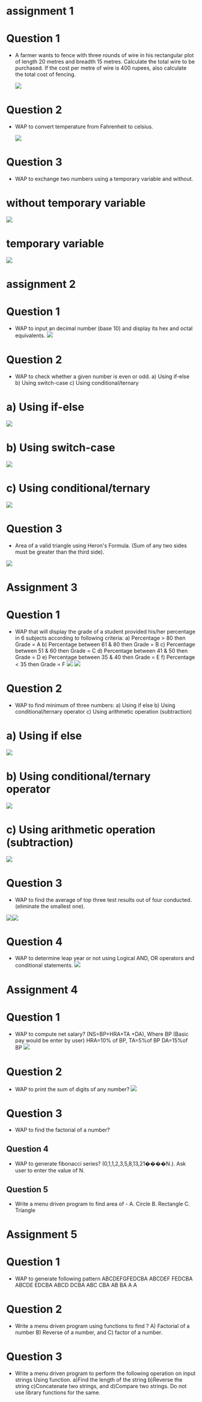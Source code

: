 # assignment 1

# Question 1
* A farmer wants to fence with three rounds of wire in his rectangular plot of length 20 metres and breadth 15 metres. Calculate the total wire to be purchased. If the cost per metre of wire is 400 rupees, also calculate the total cost of fencing.

  ![ ](https://raw.githubusercontent.com/ShuBhamg0sain/c-assignment-coding/main/Lab%20assignment%201/IMG_20201220_181502.jpg)



# Question 2
* WAP to convert temperature from Fahrenheit to celsius.

  ![ ](https://raw.githubusercontent.com/ShuBhamg0sain/c-assignment-coding/main/Lab%20assignment%201/IMG_20201220_181428.jpg)




# Question 3
* WAP to exchange two numbers using a temporary variable and without.

# without temporary variable

  ![ ](https://raw.githubusercontent.com/ShuBhamg0sain/c-lab-assignment/main/Lab%20assignment%201/Screenshot_20201225_094840.jpg)

# temporary variable

  ![ ](https://raw.githubusercontent.com/ShuBhamg0sain/c-assignment-coding/main/Lab%20assignment%201/IMG_20201220_181529.jpg)




# assignment 2

# Question 1

* WAP to input an decimal number (base 10) and display its hex and octal equivalents.
![ ](https://raw.githubusercontent.com/ShuBhamg0sain/c-lab-assignment/main/Lab%20assignment%202/IMG_20201228_094236.jpg)





# Question 2

* WAP to check whether a given number is even or odd.
	a) Using if-else
	b) Using switch-case
	c) Using conditional/ternary
# a) Using if-else 
![ ](https://raw.githubusercontent.com/ShuBhamg0sain/c-assignment-coding/main/Lab%20assignment%202/Screenshot_20201220_192113.jpg)


# b) Using switch-case

![ ](https://raw.githubusercontent.com/ShuBhamg0sain/c-------------------lab------------------assignment/main/Lab%20assignment%202/IMG_20201228_200445.jpg)

# c) Using conditional/ternary
![ ](https://raw.githubusercontent.com/ShuBhamg0sain/c-------------------lab------------------assignment/main/Lab%20assignment%202/Screenshot_20201228_210745.jpg)


# Question 3


* Area of a valid triangle using Heron's Formula. (Sum of any two sides must be greater than the third side).

![ ](https://raw.githubusercontent.com/ShuBhamg0sain/c-lab-assignment/main/Lab%20assignment%202/Screenshot_20201221_004152.jpg)



# Assignment 3

# Question 1



* WAP that will display the grade of a student provided his/her percentage in 6 subjects according to following criteria:
	a) Percentage > 80 then Grade = A
	b) Percentage between 61 & 80 then Grade = B
	c) Percentage between 51 & 60 then Grade = C
	d) Percentage between 41 & 50 then Grade = D
	e) Percentage between 35 & 40 then Grade = E
	f) Percentage < 35 then Grade = F
![ ](https://raw.githubusercontent.com/ShuBhamg0sain/c-assignment-coding/main/Lab%20assignment%203/IMG_20201220_212434.jpg) ![ ](https://raw.githubusercontent.com/ShuBhamg0sain/c-assignment-coding/main/Lab%20assignment%203/IMG_20201220_212506.jpg)


# Question 2

* WAP to find minimum of three numbers:
	a) Using if else
	b) Using conditional/ternary operator
	c) Using arithmetic operation (subtraction)
# a) Using if else
![ ](https://raw.githubusercontent.com/ShuBhamg0sain/c-------------------lab------------------assignment/main/Lab%20assignment%203/IMG_20201228_205008.jpg)


# b) Using conditional/ternary operator
![ ](https://raw.githubusercontent.com/ShuBhamg0sain/c-------------------lab------------------assignment/main/Lab%20assignment%203/IMG_20201229_085123.jpg)


# c) Using arithmetic operation (subtraction)
![ ](https://raw.githubusercontent.com/ShuBhamg0sain/c-------------------lab------------------assignment/main/Lab%20assignment%203/Screenshot_20201229_123947.jpg)

# Question 3

* WAP to find the average of top three test results out of four conducted. (eliminate the smallest one).

![ ](https://raw.githubusercontent.com/ShuBhamg0sain/c-assignment-coding/main/Lab%20assignment%203/IMG_20201221_000040.jpg)![ ](https://raw.githubusercontent.com/ShuBhamg0sain/c-assignment-coding/main/Lab%20assignment%203/IMG_20201221_000125.jpg)




# Question 4

* WAP to determine leap year or not using Logical AND, OR operators and conditional statements.
![ ](https://raw.githubusercontent.com/ShuBhamg0sain/c-assignment-coding/main/Lab%20assignment%203/Screenshot_20201221_001310.jpg)




# Assignment 4

# Question 1

* WAP to compute net salary? (NS=BP+HRA+TA +DA), Where BP (Basic pay would be enter by user) HRA=10% of BP, TA=5%of BP DA=15%of BP
![ ](https://raw.githubusercontent.com/ShuBhamg0sain/c-------------------lab------------------assignment/main/Lab%20assignment%204/IMG_20210116_171011.jpg)


# Question 2

* WAP to print the sum of digits of any number?
![ ](https://raw.githubusercontent.com/ShuBhamg0sain/c-------------------lab------------------assignment/main/Lab%20assignment%204/Screenshot_20210116_173602.jpg)



# Question 3

* WAP to find the factorial of a number?



## Question 4

* WAP to generate fibonacci series? (0,1,1,2,3,5,8,13,21����N.). Ask user to enter the value of N.


## Question 5

* Write a menu driven program to find area of - 
	A. Circle
	B. Rectangle
	C. Triangle

# Assignment 5

# Question 1

* WAP to generate following pattern
			ABCDEFGFEDCBA
			ABCDEF FEDCBA
			ABCDE   EDCBA
			ABCD	 DCBA
			ABC	  CBA
			AB	   BA
			A	    A


# Question 2

* Write a menu driven program  using functions to find ? A) Factorial of a number B) Reverse of a number, and C) factor of a number.



# Question 3

* Write a menu driven program to perform the following operation on input strings Using function. a)Find the length of the string b)Reverse the string c)Concatenate two strings, and d)Compare two strings. Do not use library functions for the same.





